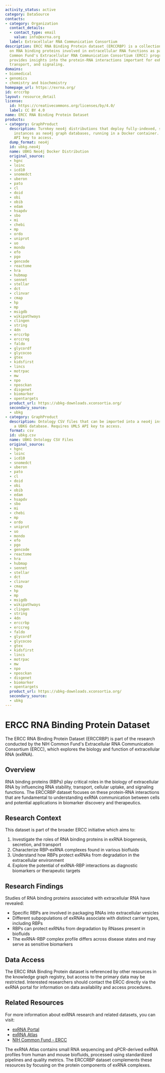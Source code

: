 ```yaml
---
activity_status: active
category: DataSource
contacts:
- category: Organization
  contact_details:
  - contact_type: email
    value: info@exrna.org
  label: Extracellular RNA Communication Consortium
description: ERCC RNA Binding Protein dataset (ERCCRBP) is a collection of data focused
  on RNA binding proteins involved in extracellular RNA functions as part of the NIH
  Common Fund's Extracellular RNA Communication Consortium (ERCC) program. This dataset
  provides insights into the protein-RNA interactions important for exRNA stability,
  transport, and signaling.
domains:
- biomedical
- genomics
- chemistry and biochemistry
homepage_url: https://exrna.org/
id: erccrbp
layout: resource_detail
license:
  id: https://creativecommons.org/licenses/by/4.0/
  label: CC BY 4.0
name: ERCC RNA Binding Protein Dataset
products:
- category: GraphProduct
  description: Turnkey neo4j distributions that deploy fully-indexed, standalone UBKG
    instances as neo4j graph databases, running in a Docker container. Requires UMLS
    API key to access.
  dump_format: neo4j
  id: ubkg.neo4j
  name: UBKG Neo4j Docker Distribution
  original_source:
  - hgnc
  - loinc
  - icd10
  - snomedct
  - uberon
  - pato
  - cl
  - doid
  - obi
  - obib
  - edam
  - hsapdv
  - sbo
  - mi
  - chebi
  - mp
  - ordo
  - uniprot
  - uo
  - mondo
  - efo
  - pgo
  - gencode
  - reactome
  - hra
  - hubmap
  - sennet
  - stellar
  - dct
  - clinvar
  - cmap
  - hp
  - mp
  - msigdb
  - wikipathways
  - clingen
  - string
  - 4dn
  - erccrbp
  - erccreg
  - faldo
  - glycordf
  - glycocoo
  - gtex
  - kidsfirst
  - lincs
  - motrpac
  - mw
  - npo
  - nposckan
  - disgenet
  - biomarker
  - opentargets
  product_url: https://ubkg-downloads.xconsortia.org/
  secondary_source:
  - ubkg
- category: GraphProduct
  description: Ontology CSV files that can be imported into a neo4j instance to create
    a UBKG database. Requires UMLS API key to access.
  format: csv
  id: ubkg.csv
  name: UBKG Ontology CSV Files
  original_source:
  - hgnc
  - loinc
  - icd10
  - snomedct
  - uberon
  - pato
  - cl
  - doid
  - obi
  - obib
  - edam
  - hsapdv
  - sbo
  - mi
  - chebi
  - mp
  - ordo
  - uniprot
  - uo
  - mondo
  - efo
  - pgo
  - gencode
  - reactome
  - hra
  - hubmap
  - sennet
  - stellar
  - dct
  - clinvar
  - cmap
  - hp
  - mp
  - msigdb
  - wikipathways
  - clingen
  - string
  - 4dn
  - erccrbp
  - erccreg
  - faldo
  - glycordf
  - glycocoo
  - gtex
  - kidsfirst
  - lincs
  - motrpac
  - mw
  - npo
  - nposckan
  - disgenet
  - biomarker
  - opentargets
  product_url: https://ubkg-downloads.xconsortia.org/
  secondary_source:
  - ubkg
---
```

# ERCC RNA Binding Protein Dataset

The ERCC RNA Binding Protein Dataset (ERCCRBP) is part of the research conducted by the NIH Common Fund's Extracellular RNA Communication Consortium (ERCC), which explores the biology and function of extracellular RNA (exRNA).

## Overview

RNA binding proteins (RBPs) play critical roles in the biology of extracellular RNA by influencing RNA stability, transport, cellular uptake, and signaling functions. The ERCCRBP dataset focuses on these protein-RNA interactions that are fundamental to understanding exRNA communication between cells and potential applications in biomarker discovery and therapeutics.

## Research Context

This dataset is part of the broader ERCC initiative which aims to:

1. Investigate the roles of RNA binding proteins in exRNA biogenesis, secretion, and transport
2. Characterize RBP-exRNA complexes found in various biofluids
3. Understand how RBPs protect exRNAs from degradation in the extracellular environment
4. Explore the potential of exRNA-RBP interactions as diagnostic biomarkers or therapeutic targets

## Research Findings

Studies of RNA binding proteins associated with extracellular RNA have revealed:
- Specific RBPs are involved in packaging RNAs into extracellular vesicles
- Different subpopulations of exRNAs associate with distinct carrier types, including RBPs
- RBPs can protect exRNAs from degradation by RNases present in biofluids
- The exRNA-RBP complex profile differs across disease states and may serve as sensitive biomarkers

## Data Access

The ERCC RNA Binding Protein dataset is referenced by other resources in the knowledge graph registry, but access to the primary data may be restricted. Interested researchers should contact the ERCC directly via the exRNA portal for information on data availability and access procedures.

## Related Resources

For more information about exRNA research and related datasets, you can visit:

- [exRNA Portal](https://exrna.org/)
- [exRNA Atlas](https://exrna-atlas.org/)
- [NIH Common Fund - ERCC](https://commonfund.nih.gov/Exrna)

The exRNA Atlas contains small RNA sequencing and qPCR-derived exRNA profiles from human and mouse biofluids, processed using standardized pipelines and quality metrics. The ERCCRBP dataset complements these resources by focusing on the protein components of exRNA complexes.